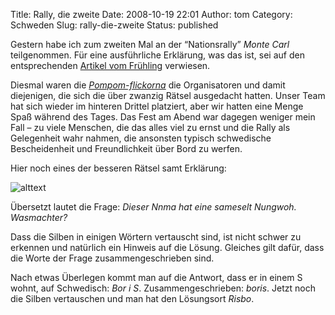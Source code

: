 Title: Rally, die zweite
Date: 2008-10-19 22:01
Author: tom
Category: Schweden
Slug: rally-die-zweite
Status: published

Gestern habe ich zum zweiten Mal an der “Nationsrally” *Monte Carl*
teilgenommen. Für eine ausführliche Erklärung, was das ist, sei auf den
entsprechenden [Artikel vom
Frühling](http://www.fiket.de/2008/04/21/wort-der-woche-rebusrally/)
verwiesen.

Diesmal waren die [*Pompom-flickorna*](http://www.pompomflickorna.se/)
die Organisatoren und damit diejenigen, die sich die über zwanzig Rätsel
ausgedacht hatten. Unser Team hat sich wieder im hinteren Drittel
platziert, aber wir hatten eine Menge Spaß während des Tages. Das Fest
am Abend war dagegen weniger mein Fall – zu viele Menschen, die das
alles viel zu ernst und die Rally als Gelegenheit wahr nahmen, die
ansonsten typisch schwedische Bescheidenheit und Freundlichkeit über
Bord zu werfen.

Hier noch eines der besseren Rätsel samt Erklärung:
<!--more Klick&raquo; -->

![alttext](http://www.fiket.de/pic/risbo.jpg)

Übersetzt lautet die Frage: *Dieser Nnma hat eine sameselt Nungwoh.
Wasmachter?*

Dass die Silben in einigen Wörtern vertauscht sind, ist nicht schwer zu
erkennen und natürlich ein Hinweis auf die Lösung. Gleiches gilt dafür,
dass die Worte der Frage zusammengeschrieben sind.

Nach etwas Überlegen kommt man auf die Antwort, dass er in einem S
wohnt, auf Schwedisch: *Bor i S*. Zusammengeschrieben: *boris*. Jetzt
noch die Silben vertauschen und man hat den Lösungsort *Risbo*.

